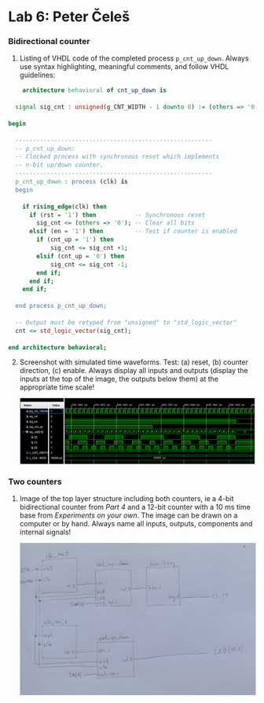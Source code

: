 # Lab 6: Peter Čeleš

### Bidirectional counter

1. Listing of VHDL code of the completed process `p_cnt_up_down`. Always use syntax highlighting, meaningful comments, and follow VHDL guidelines:

```vhdl
    architecture behavioral of cnt_up_down is

  signal sig_cnt : unsigned(g_CNT_WIDTH - 1 downto 0) := (others => '0'); --! Local counter

begin

  --------------------------------------------------------
  -- p_cnt_up_down:
  -- Clocked process with synchronous reset which implements
  -- n-bit up/down counter.
  --------------------------------------------------------
  p_cnt_up_down : process (clk) is
  begin

    if rising_edge(clk) then
      if (rst = '1') then           -- Synchronous reset
        sig_cnt <= (others => '0'); -- Clear all bits
      elsif (en = '1') then         -- Test if counter is enabled
        if (cnt_up = '1') then
            sig_cnt <= sig_cnt +1;
        elsif (cnt_up = '0') then
            sig_cnt <= sig_cnt -1;
        end if;
      end if;
    end if;

  end process p_cnt_up_down;

  -- Output must be retyped from "unsigned" to "std_logic_vector"
  cnt <= std_logic_vector(sig_cnt);

end architecture behavioral;
```

2. Screenshot with simulated time waveforms. Test: (a) reset, (b) counter direction, (c) enable. Always display all inputs and outputs (display the inputs at the top of the image, the outputs below them) at the appropriate time scale!

   ![your figure](waveforms.png)

### Two counters

1. Image of the top layer structure including both counters, ie a 4-bit bidirectional counter from *Part 4* and a 12-bit counter with a 10 ms time base from *Experiments on your own*. The image can be drawn on a computer or by hand. Always name all inputs, outputs, components and internal signals!

   ![your figure](two_cnt.jpg)
